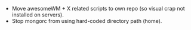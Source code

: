 *  Move awesomeWM + X related scripts to own repo (so visual crap not installed
  on servers).
* Stop mongorc from using hard-coded directory path (home).
